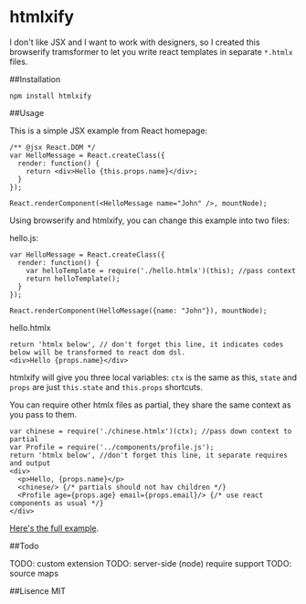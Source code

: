 htmlxify
========

I don't like JSX and I want to work with designers, so I created this browserify tramsformer to let you write react templates in separate `*.htmlx` files.

##Installation

    npm install htmlxify

##Usage

This is a simple JSX example from React homepage:

    /** @jsx React.DOM */
    var HelloMessage = React.createClass({
      render: function() {
        return <div>Hello {this.props.name}</div>;
      }
    });

    React.renderComponent(<HelloMessage name="John" />, mountNode);

Using browserify and htmlxify, you can change this example into two files:

hello.js:

    var HelloMessage = React.createClass({
      render: function() {
        var helloTemplate = require('./hello.htmlx')(this); //pass context
        return helloTemplate();
      }
    });

    React.renderComponent(HelloMessage({name: "John"}), mountNode);

hello.htmlx

    return 'htmlx below', // don't forget this line, it indicates codes below will be transformed to react dom dsl.
    <div>Hello {props.name}</div>

htmlxify will give you three local variables: `ctx` is the same as this, `state` and `props` are just `this.state` and `this.props` shortcuts.

You can require other htmlx files as partial, they share the same context as you pass to them.

    var chinese = require('./chinese.htmlx')(ctx); //pass down context to partial
    var Profile = require('../components/profile.js');
    return 'htmlx below', //don't forget this line, it separate requires and output
    <div>
      <p>Hello, {props.name}</p>
      <chinese/> {/* partials should not hav children */}
      <Profile age={props.age} email={props.email}/> {/* use react components as usual */}
    </div>

[Here's the full example](https://github.com/undoZen/htmlxify/tree/master/example).

##Todo

TODO: custom extension
TODO: server-side (node) require support
TODO: source maps

##Lisence
MIT
